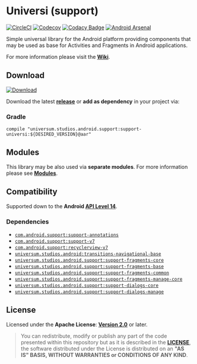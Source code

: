 Universi (support)
===============

[![CircleCI](https://circleci.com/gh/universum-studios/android_universi.svg?style=svg)](https://circleci.com/gh/universum-studios/android_universi)
[![Codecov](https://codecov.io/gh/universum-studios/android_universi/branch/master/graph/badge.svg)](https://codecov.io/gh/universum-studios/android_universi)
[![Codacy Badge](https://api.codacy.com/project/badge/Grade/c485a93364074dc5a87c7cb43dce9c3f)](https://www.codacy.com/app/universum-studios/android_universi?utm_source=github.com&amp;utm_medium=referral&amp;utm_content=universum-studios/android_universi&amp;utm_campaign=Badge_Grade)
[![Android Arsenal](https://img.shields.io/badge/Android%20Arsenal-Universi-green.svg?style=flat)](https://android-arsenal.com/details/1/5412)

Simple universal library for the Android platform providing components that may be used as base for Activities and Fragments in Android applications.

For more information please visit the **[Wiki](https://github.com/universum-studios/android_universi/wiki)**.

## Download ##
[![Download](https://api.bintray.com/packages/universum-studios/android/universum.studios.android%3Auniversi/images/download.svg)](https://bintray.com/universum-studios/android/universum.studios.android%3Auniversi/_latestVersion)

Download the latest **[release](https://github.com/universum-studios/android_universi/releases "Latest Releases page")** or **add as dependency** in your project via:

### Gradle ###

    compile "universum.studios.android.support:support-universi:${DESIRED_VERSION}@aar"

## Modules ##

This library may be also used via **separate modules**. For more information please see **[Modules](https://github.com/universum-studios/android_universi/blob/master/MODULES.md)**.

## Compatibility ##

Supported down to the **Android [API Level 14](http://developer.android.com/about/versions/android-4.0.html "See API highlights")**.

### Dependencies ###

- [`com.android.support:support-annotations`](https://developer.android.com/topic/libraries/support-library/packages.html#annotations)
- [`com.android.support:support-v7`](https://developer.android.com/topic/libraries/support-library/packages.html#v7)
- [`com.android.support:recyclerview-v7`](https://developer.android.com/topic/libraries/support-library/packages.html#v7)
- [`universum.studios.android:transitions-navigational-base`](https://github.com/universum-studios/android_transitions/blob/master/MODULES.md)
- [`universum.studios.android.support:support-fragments-core`](https://github.com/universum-studios/android_fragments/blob/support-master/MODULES.md)
- [`universum.studios.android.support:support-fragments-base`](https://github.com/universum-studios/android_fragments/blob/support-master/MODULES.md)
- [`universum.studios.android.support:support-fragments-common`](https://github.com/universum-studios/android_fragments/blob/support-master/MODULES.md)
- [`universum.studios.android.support:support-fragments-manage-core`](https://github.com/universum-studios/android_fragments/blob/support-master/MODULES.md)
- [`universum.studios.android.support:support-dialogs-core`](https://github.com/universum-studios/android_dialogs/blob/support-master/MODULES.md)
- [`universum.studios.android.support:support-dialogs-manage`](https://github.com/universum-studios/android_dialogs/blob/support-master/MODULES.md)

## License ##

Licensed under the **Apache License**: **[Version 2.0](http://www.apache.org/licenses/LICENSE-2.0)** or later.

> You can redistribute, modify or publish any part of the code presented within this repository but as it is described in the [**LICENSE**](https://github.com/universum-studios/android_universi/blob/support-master/LICENSE.md), the software distributed under the License is distributed on an **"AS IS" BASIS, WITHOUT WARRANTIES or CONDITIONS OF ANY KIND**.
